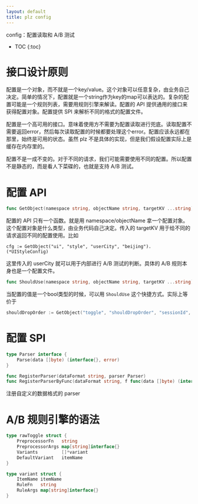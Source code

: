 ```yaml
---
layout: default
title: plz config
---
```


config：配置读取和 A/B 测试

* TOC
{:toc}

# 接口设计原则

配置是一个对象，而不就是一个key/value。这个对象可以任意复杂，由业务自己决定。简单的情况下，配置就是一个string作为key的map可以表达的。复杂的配置可能是一个规则列表，需要用规则引擎来解读。配置的 API 提供通用的接口来获得配置对象。配置提供 SPI 来解析不同的格式的配置文件。

配置是一个高可用的接口。意味着使用方不需要为配置读取进行兜底。读取配置不需要返回error，然后每次读取配置的时候都要处理这个error。配置应该永远都在那里，始终是可用的状态。虽然 plz 不是具体的实现，但是我们假设配置实际上是缓存在内存里的。

配置不是一成不变的。对于不同的请求，我们可能需要使用不同的配置。所以配置不是静态的，而是看人下菜碟的，也就是支持 A/B 测试。

# 配置 API

```go
func GetObject(namespace string, objectName string, targetKV ...string) interface{} 
```

配置的 API 只有一个函数。就是用 namespace/objectName 拿一个配置对象。这个配置对象是什么类型，由业务代码自己决定。传入的 targetKV 用于给不同的请求返回不同的配置使用。比如

```
cfg := GetObject("ui", "style", "userCity", "beijing").(*UIStyleConfig)
```

这里传入的 userCity 就可以用于内部进行 A/B 测试的判断。具体的 A/B 规则本身也是一个配置文件。

```go
func ShouldUse(namespace string, objectName string, targetKV ...string) bool
```

当配置的值是一个bool类型的时候，可以用 `ShouldUse` 这个快捷方式。实际上等价于

```go
shouldDropOrder := GetObject("toggle", "shouldDropOrder", "sessionId", "xxxx").(bool)
```

# 配置 SPI

```go
type Parser interface {
	Parse(data []byte) (interface{}, error)
}

func RegisterParser(dataFormat string, parser Parser)
func RegisterParserByFunc(dataFormat string, f func(data []byte) (interface{}, error))
```

注册自定义的数据格式的 parser

# A/B 规则引擎的语法

```go
type rawToggle struct {
	PreprocessorFn   string
	PreprocessorArgs map[string]interface{}
	Variants         []*variant
	DefaultVariant   itemName
}

type variant struct {
	ItemName itemName
	RuleFn   string
	RuleArgs map[string]interface{}
}
```
